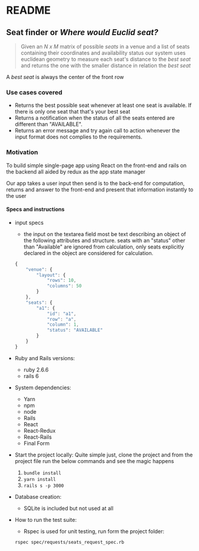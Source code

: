 # README

## Seat finder or *Where would Euclid seat?*

> Given an *N x M* matrix of possible *seats* in a venue and a list of seats  containing  their coordinates and availability status our system uses euclidean geometry to measure each seat's distance to the  *best seat* and returns the one with the smaller distance in relation the *best seat*

A *best seat* is always the center of the front row

### Use cases covered
* Returns the best possible seat whenever at least one seat is available. If there is only one seat that that's your best seat
* Returns a notification when the status of all the seats entered are different than "AVAILABLE".
* Returns an error message and try again call to action whenever the input format does not complies to the requirements.

### Motivation
To build simple single-page app using React on the front-end and rails on the backend all aided by redux as the app state manager

Our app takes a user input then send is to the back-end for computation, returns and answer to the front-end and present that information instantly to the user


#### Specs and instructions

* input specs
    * the input on the textarea field most be text describing an object of the following attributes and structure. seats with an "status" other than "Available" are ignored from calculation, only seats explicitly declared in the object are considered for calculation.
    ```javascript
    {
        "venue": {
            "layout": {
                "rows": 10,
                "columns": 50
            }
        },
        "seats": {
            "a1": {
                "id": "a1",
                "row": "a",
                "column": 1,
                "status": "AVAILABLE"
            }
        }
    }

    ```


* Ruby and Rails versions:
    * ruby 2.6.6
    * rails 6

* System dependencies:
    * Yarn
    * npm
    * node
    * Rails
    * React
    * React-Redux
    * React-Rails
    * Final Form


* Start the project locally:
    Quite simple just, clone the project and from  the project file run the below commands and see the magic happens
    1. `bundle install`
    2. `yarn install`
    3. `rails s -p 3000`

* Database creation:
    * SQLite is included but not used at all


* How to run the test suite:
    * Rspec is used for unit testing, run form the project folder:
    ```
    rspec spec/requests/seats_request_spec.rb
    ```